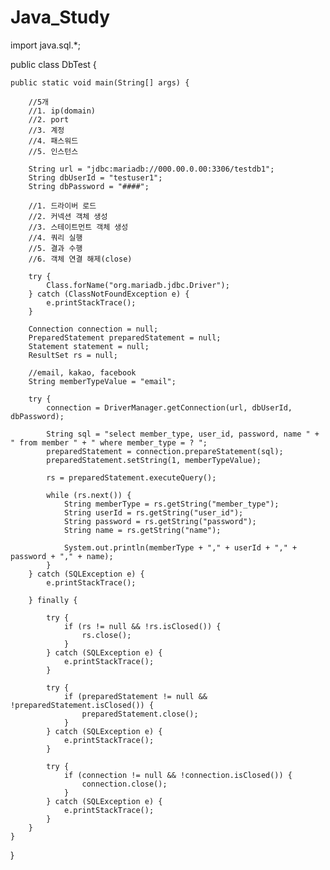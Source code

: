 # Java_Study

import java.sql.*;

public class DbTest {

    public static void main(String[] args) {

        //5개
        //1. ip(domain)
        //2. port
        //3. 계정
        //4. 패스워드
        //5. 인스턴스

        String url = "jdbc:mariadb://000.00.0.00:3306/testdb1";
        String dbUserId = "testuser1";
        String dbPassword = "####";

        //1. 드라이버 로드
        //2. 커넥션 객체 생성
        //3. 스테이트먼트 객체 생성
        //4. 쿼리 실행
        //5. 결과 수행
        //6. 객체 연결 해제(close)

        try {
            Class.forName("org.mariadb.jdbc.Driver");
        } catch (ClassNotFoundException e) {
            e.printStackTrace();
        }

        Connection connection = null;
        PreparedStatement preparedStatement = null;
        Statement statement = null;
        ResultSet rs = null;

        //email, kakao, facebook
        String memberTypeValue = "email";

        try {
            connection = DriverManager.getConnection(url, dbUserId, dbPassword);

            String sql = "select member_type, user_id, password, name " + " from member " + " where member_type = ? ";
            preparedStatement = connection.prepareStatement(sql);
            preparedStatement.setString(1, memberTypeValue);

            rs = preparedStatement.executeQuery();

            while (rs.next()) {
                String memberType = rs.getString("member_type");
                String userId = rs.getString("user_id");
                String password = rs.getString("password");
                String name = rs.getString("name");

                System.out.println(memberType + "," + userId + "," + password + "," + name);
            }
        } catch (SQLException e) {
            e.printStackTrace();

        } finally {

            try {
                if (rs != null && !rs.isClosed()) {
                    rs.close();
                }
            } catch (SQLException e) {
                e.printStackTrace();
            }

            try {
                if (preparedStatement != null && !preparedStatement.isClosed()) {
                    preparedStatement.close();
                }
            } catch (SQLException e) {
                e.printStackTrace();
            }

            try {
                if (connection != null && !connection.isClosed()) {
                    connection.close();
                }
            } catch (SQLException e) {
                e.printStackTrace();
            }
        }
    }
}
